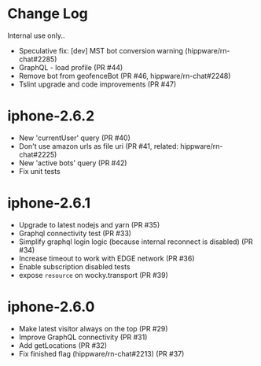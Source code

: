 # Change Log

Internal use only..

* Speculative fix: [dev] MST bot conversion warning (hippware/rn-chat#2285)
* GraphQL - load profile (PR #44)
* Remove bot from geofenceBot (PR #46, hippware/rn-chat#2248)
* Tslint upgrade and code improvements (PR #47)

# iphone-2.6.2

* New 'currentUser' query (PR #40)
* Don't use amazon urls as file uri (PR #41, related: hippware/rn-chat#2225)
* New 'active bots' query (PR #42)
* Fix unit tests

# iphone-2.6.1

* Upgrade to latest nodejs and yarn (PR #35)
* Graphql connectivity test (PR #33)
* Simplify graphql login logic (because internal reconnect is disabled) (PR #34)
* Increase timeout to work with EDGE network (PR #36)
* Enable subscription disabled tests
* expose `resource` on wocky.transport (PR #39)

# iphone-2.6.0

* Make latest visitor always on the top (PR #29)
* Improve GraphQL connectivity (PR #31)
* Add getLocations (PR #32)
* Fix finished flag (hippware/rn-chat#2213) (PR #37)
